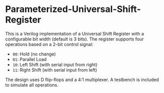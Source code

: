 # Parameterized-Universal-Shift-Register

This is a Verilog implementation of a Universal Shift Register with a configurable bit width (default is 3 bits). The register supports four operations based on a 2-bit control signal:

- `00`: Hold (no change)
- `01`: Parallel Load
- `10`: Left Shift (with serial input from right)
- `11`: Right Shift (with serial input from left)

The design uses D flip-flops and a 4:1 multiplexer. A testbench is included to simulate all operations.
